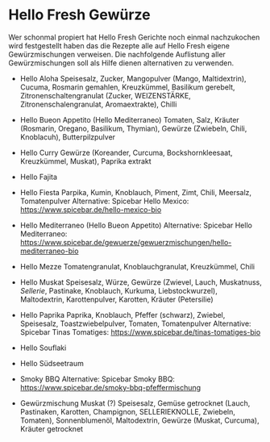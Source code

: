 # Hello Fresh Gewürze

Wer schonmal propiert hat Hello Fresh Gerichte noch einmal nachzukochen wird festgestellt haben das die Rezepte alle auf Hello Fresh eigene Gewürzmischungen verweisen.
Die nachfolgende Auflistung aller Gewürzmischungen soll als Hilfe dienen alternativen zu verwenden.

- Hello Aloha
Speisesalz, Zucker, Mangopulver (Mango, Maltidextrin), Cucuma, Rosmarin gemahlen, Kreuzkümmel, Basilikum gerebelt, Zitronenschaltengranulat (Zucker, WEIZENSTÄRKE, Zitronenschalengranulat, Aromaextrakte), Chilli

- Hello Bueon Appetito (Hello Mediterraneo)
Tomaten, Salz, Kräuter (Rosmarin, Oregano, Basilikum, Thymian), Gewürze (Zwiebeln, Chili, Knoblacuh), Butterpilzpulver

- Hello Curry
Gewürze (Koreander, Curcuma, Bockshornkleesaat, Kreuzkümmel, Muskat), Paprika extrakt

- Hello Fajita

- Hello Fiesta
Parpika, Kumin, Knoblauch, Piment, Zimt, Chili, Meersalz, Tomatenpulver
Alternative: Spicebar Hello Mexico: https://www.spicebar.de/hello-mexico-bio

- Hello Mediterraneo (Hello Bueon Appetito)
Alternative: Spicebar Hello Mediterraneo: https://www.spicebar.de/gewuerze/gewuerzmischungen/hello-mediterraneo-bio

- Hello Mezze
Tomatengranulat, Knoblauchgranulat, Kreuzkümmel, Chili

- Hello Muskat
Speisesalz, Würze, Gewürze (Zwievel, Lauch, Muskatnuss, *Sellerie*, Pastinake, Knoblauch, Kurkuma, Liebstockwurzel), Maltodextrin, Karottenpulver, Karotten, Kräuter (Petersilie)


- Hello Paprika
Paprika, Knoblauch, Pfeffer (schwarz), Zwiebel, Speisesalz, Toastzwiebelpulver, Tomaten, Tomatenpulver
Alternative: Spicebar Tinas Tomatiges: https://www.spicebar.de/tinas-tomatiges-bio

- Hello Souflaki

- Hello Südseetraum

- Smoky BBQ
Alternative: Spicebar Smoky BBQ: https://www.spicebar.de/smoky-bbq-pfeffermischung

- Gewürzmischung Muskat (?)
Speisesalz, Gemüse getrocknet (Lauch, Pastinaken, Karotten, Champignon, SELLERIEKNOLLE, Zwiebeln, Tomaten), Sonnenblumenöl, Maltodextrin, Gewürze (Muskat, Curcuma), Kräuter getrocknet
